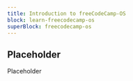 ```yaml
---
title: Introduction to freeCodeCamp-OS
block: learn-freecodecamp-os
superBlock: freecodecamp-os
---
```


## Placeholder

Placeholder

